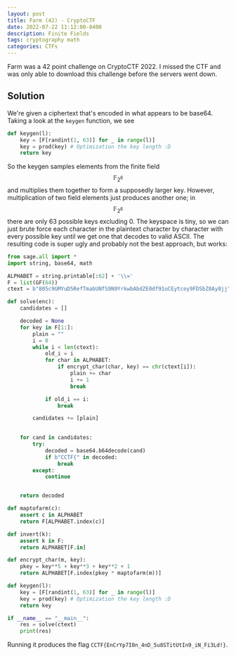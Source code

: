 ```yaml
---
layout: post
title: Farm (42) - CryptoCTF
date: 2022-07-22 11:12:00-0400
description: Finite Fields
tags: cryptography math
categories: CTFs
---
```


Farm was a 42 point challenge on CryptoCTF 2022. I missed the CTF and was only able to download this challenge before the servers went down. 

## Solution

We're given a ciphertext that's encoded in what appears to be base64.  Taking a look at the `keygen` function, we see

```python
def keygen(l):
    key = [F[randint(1, 63)] for _ in range(l)] 
    key = prod(key) # Optimization the key length :D
    return key
```

So the keygen samples elements from the finite field $$\mathbb{F}_{2^6}$$ and multiplies them together to form a supposedly larger key. However, multiplication of two field elements just produces another one; in $$\mathbb{F}_{2^6}$$ there are only 63 possible keys excluding 0.  The keyspace is tiny, so we can just brute force each character in the plaintext character by character with every possible key until we get one that decodes to valid ASCII.  The resulting code is super ugly and probably not the best approach, but works:

```python
from sage.all import *
import string, base64, math

ALPHABET = string.printable[:62] + '\\='
F = list(GF(64))
ctext = b"805c9GMYuD5RefTmabUNfS9N9YrkwbAbdZE0df91uCEytcoy9FDSbZ8Ay8jj"

def solve(enc):
    candidates = []

    decoded = None
    for key in F[1:]:
        plain = ""
        i = 0
        while i < len(ctext):
            old_i = i
            for char in ALPHABET:
                if encrypt_char(char, key) == chr(ctext[i]):
                    plain += char
                    i += 1
                    break

            if old_i == i:
                break

        candidates += [plain]
    

    for cand in candidates:
        try:
            decoded = base64.b64decode(cand)
            if b"CCTF{" in decoded:
                break
        except:
            continue


    return decoded

def maptofarm(c):
    assert c in ALPHABET
    return F[ALPHABET.index(c)]

def invert(k):
    assert k in F:
    return ALPHABET[F.in]

def encrypt_char(m, key):
    pkey = key**5 + key**3 + key**2 + 1
    return ALPHABET[F.index(pkey * maptofarm(m))]

def keygen(l):
    key = [F[randint(1, 63)] for _ in range(l)] 
    key = prod(key) # Optimization the key length :D
    return key

if __name__ == "__main__":
    res = solve(ctext)
    print(res)
```


Running it produces the flag `CCTF{EnCrYp7I0n_4nD_5u8STitUtIn9_iN_Fi3Ld!}`.